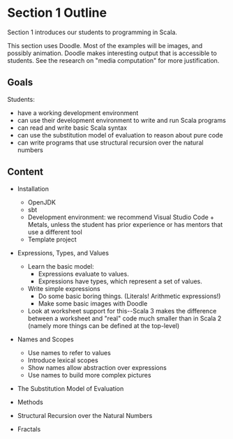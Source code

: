 # Section 1 Outline

Section 1 introduces our students to programming in Scala. 

This section uses Doodle. Most of the examples will be images, and possibly animation. Doodle makes interesting output that is accessible to students. See the research on "media computation" for more justification.


## Goals

Students:

- have a working development environment
- can use their development environment to write and run Scala programs
- can read and write basic Scala syntax
- can use the substitution model of evaluation to reason about pure code
- can write programs that use structural recursion over the natural numbers


## Content

- Installation
  - OpenJDK
  - sbt
  - Development environment: we recommend Visual Studio Code + Metals, unless the student has prior experience or has mentors that use a different tool
  - Template project

- Expressions, Types, and Values
  - Learn the basic model:
    - Expressions evaluate to values.
    - Expressions have types, which represent a set of values.
  - Write simple expressions
    - Do some basic boring things. (Literals! Arithmetic expressions!)
    - Make some basic images with Doodle
  - Look at worksheet support for this--Scala 3 makes the difference between a worksheet and "real" code much smaller than in Scala 2 (namely more things can be defined at the top-level)

- Names and Scopes
  - Use names to refer to values
  - Introduce lexical scopes
  - Show names allow abstraction over expressions
  - Use names to build more complex pictures

- The Substitution Model of Evaluation

- Methods

- Structural Recursion over the Natural Numbers

- Fractals
